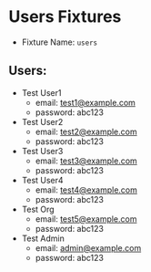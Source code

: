 # Users Fixtures

* Fixture Name: `users`

## Users:

* Test User1
  * email: test1@example.com
  * password: abc123
* Test User2
  * email: test2@example.com
  * password: abc123
* Test User3
  * email: test3@example.com
  * password: abc123
* Test User4
  * email: test4@example.com
  * password: abc123
* Test Org
  * email: test5@example.com
  * password: abc123
* Test Admin
  * email: admin@example.com
  * password: abc123
